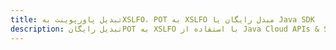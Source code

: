 ---title: تبدیل پاورپوینت بهXSLFO، POT به XSLFO مبدل رایگان یا Java SDKdescription: تبدیل رایگانPOT به XSLFO با استفاده از Java Cloud APIs & SDK. همچنین اسناد Microsoft PowerPoint را در Cloud ایجاد، ویرایش و رندر کنید.---